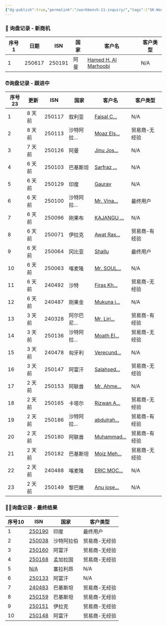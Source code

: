 ```yaml
---
{"dg-publish":true,"permalink":"/workbench-11-inquiry/","tags":["SK-Workbench"]}
---
```


### 🎈 询盘记录 - 新商机
 <div><table class="dataview table-view-table"><thead class="table-view-thead"><tr class="table-view-tr-header"><th class="table-view-th"><span>序号</span><span class="dataview small-text">1</span></th><th class="table-view-th"><span>日期</span></th><th class="table-view-th"><span>ISN</span></th><th class="table-view-th"><span>国家</span></th><th class="table-view-th"><span>客户名</span></th><th class="table-view-th"><span>客户类型</span></th></tr></thead><tbody class="table-view-tbody"><tr><td>1</td><td><span>250617</span></td><td>250191</td><td><span>阿曼</span></td><td><span><a data-tooltip-position="top" aria-label="Emails_from_Python/Quota-20250617-250191-阿曼-Hamed H. Al Marhoobi.md" data-href="Emails_from_Python/Quota-20250617-250191-阿曼-Hamed H. Al Marhoobi.md" href="Emails_from_Python/Quota-20250617-250191-阿曼-Hamed H. Al Marhoobi.md" class="internal-link" target="_blank" rel="noopener nofollow">Hamed H. Al Marhoobi</a></span></td><td><span>N/A</span></td></tr></tbody></table></div>

### ⏰询盘记录 - 跟进中
<div><table class="dataview table-view-table"><thead class="table-view-thead"><tr class="table-view-tr-header"><th class="table-view-th"><span>序号</span><span class="dataview small-text">23</span></th><th class="table-view-th"><span>更新</span></th><th class="table-view-th"><span>ISN</span></th><th class="table-view-th"><span>国家</span></th><th class="table-view-th"><span>客户名</span></th><th class="table-view-th"><span>客户类型</span></th></tr></thead><tbody class="table-view-tbody"><tr><td>1</td><td><span>8 天前</span></td><td>250117</td><td><span>叙利亚</span></td><td><span><a data-tooltip-position="top" aria-label="Emails_from_Python/Quota-20250414-250117-叙利亚-Faisal Chikh.md" data-href="Emails_from_Python/Quota-20250414-250117-叙利亚-Faisal Chikh.md" href="Emails_from_Python/Quota-20250414-250117-叙利亚-Faisal Chikh.md" class="internal-link" target="_blank" rel="noopener nofollow">Faisal C...</a></span></td><td><span>N/A</span></td></tr><tr><td>2</td><td><span>8 天前</span></td><td>250113</td><td><span>沙特阿拉...</span></td><td><span><a data-tooltip-position="top" aria-label="Emails_from_Python/Quota-20250408-250113-沙特阿拉伯-Moaz Elshazly.md" data-href="Emails_from_Python/Quota-20250408-250113-沙特阿拉伯-Moaz Elshazly.md" href="Emails_from_Python/Quota-20250408-250113-沙特阿拉伯-Moaz Elshazly.md" class="internal-link" target="_blank" rel="noopener nofollow">Moaz Els...</a></span></td><td><span>贸易商-无经验</span></td></tr><tr><td>3</td><td><span>7 天前</span></td><td>250126</td><td><span>阿曼</span></td><td><span><a data-tooltip-position="top" aria-label="Emails_from_Python/Quota-20250424-250126-阿曼-Jinu Joseph.md" data-href="Emails_from_Python/Quota-20250424-250126-阿曼-Jinu Joseph.md" href="Emails_from_Python/Quota-20250424-250126-阿曼-Jinu Joseph.md" class="internal-link" target="_blank" rel="noopener nofollow">Jinu Jos...</a></span></td><td><span>N/A</span></td></tr><tr><td>4</td><td><span>6 天前</span></td><td>250103</td><td><span>巴基斯坦</span></td><td><span><a data-tooltip-position="top" aria-label="Emails_from_Python/Quota-20250328-250103-巴基斯坦-Sarfraz Shafqat.md" data-href="Emails_from_Python/Quota-20250328-250103-巴基斯坦-Sarfraz Shafqat.md" href="Emails_from_Python/Quota-20250328-250103-巴基斯坦-Sarfraz Shafqat.md" class="internal-link" target="_blank" rel="noopener nofollow">Sarfraz ...</a></span></td><td><span>N/A</span></td></tr><tr><td>5</td><td><span>6 天前</span></td><td>250129</td><td><span>印度</span></td><td><span><a data-tooltip-position="top" aria-label="Emails_from_Python/Quota-20250427-250129-印度-Gaurav.md" data-href="Emails_from_Python/Quota-20250427-250129-印度-Gaurav.md" href="Emails_from_Python/Quota-20250427-250129-印度-Gaurav.md" class="internal-link" target="_blank" rel="noopener nofollow">Gaurav</a></span></td><td><span>N/A</span></td></tr><tr><td>6</td><td><span>6 天前</span></td><td>250100</td><td><span>沙特阿拉...</span></td><td><span><a data-tooltip-position="top" aria-label="Emails_from_Python/Quota-20250328-250100-沙特阿拉伯-Mr. Vinayakumar Puthen purakkal.md" data-href="Emails_from_Python/Quota-20250328-250100-沙特阿拉伯-Mr. Vinayakumar Puthen purakkal.md" href="Emails_from_Python/Quota-20250328-250100-沙特阿拉伯-Mr. Vinayakumar Puthen purakkal.md" class="internal-link" target="_blank" rel="noopener nofollow">Mr. Vina...</a></span></td><td><span>最终用户</span></td></tr><tr><td>7</td><td><span>6 天前</span></td><td>250096</td><td><span>刚果布</span></td><td><span><a data-tooltip-position="top" aria-label="Emails_from_Python/Quota-20250328-250096-刚果布-KAJANGU GONG'OBIGABA Asher.md" data-href="Emails_from_Python/Quota-20250328-250096-刚果布-KAJANGU GONG'OBIGABA Asher.md" href="Emails_from_Python/Quota-20250328-250096-刚果布-KAJANGU GONG'OBIGABA Asher.md" class="internal-link" target="_blank" rel="noopener nofollow">KAJANGU ...</a></span></td><td><span>N/A</span></td></tr><tr><td>8</td><td><span>6 天前</span></td><td>250071</td><td><span>伊拉克</span></td><td><span><a data-tooltip-position="top" aria-label="Emails_from_Python/Quota-20250225-250071-伊拉克-Awat Rasul.md" data-href="Emails_from_Python/Quota-20250225-250071-伊拉克-Awat Rasul.md" href="Emails_from_Python/Quota-20250225-250071-伊拉克-Awat Rasul.md" class="internal-link" target="_blank" rel="noopener nofollow">Awat Ras...</a></span></td><td><span>贸易商-有经验</span></td></tr><tr><td>9</td><td><span>6 天前</span></td><td>250064</td><td><span>冈比亚</span></td><td><span><a data-tooltip-position="top" aria-label="Emails_from_Python/Quota-20250220-250064-冈比亚-Shallu.md" data-href="Emails_from_Python/Quota-20250220-250064-冈比亚-Shallu.md" href="Emails_from_Python/Quota-20250220-250064-冈比亚-Shallu.md" class="internal-link" target="_blank" rel="noopener nofollow">Shallu</a></span></td><td><span>最终用户</span></td></tr><tr><td>10</td><td><span>6 天前</span></td><td>250063</td><td><span>喀麦隆</span></td><td><span><a data-tooltip-position="top" aria-label="Emails_from_Python/Quota-20250220-250063-喀麦隆-Mr. SOULEYMANOU bayero.md" data-href="Emails_from_Python/Quota-20250220-250063-喀麦隆-Mr. SOULEYMANOU bayero.md" href="Emails_from_Python/Quota-20250220-250063-喀麦隆-Mr. SOULEYMANOU bayero.md" class="internal-link" target="_blank" rel="noopener nofollow">Mr. SOUL...</a></span></td><td><span>N/A</span></td></tr><tr><td>11</td><td><span>6 天前</span></td><td>240492</td><td><span>沙特</span></td><td><span><a data-tooltip-position="top" aria-label="Emails_from_Python/Quota-20250131-240492-沙特-Firas Khalid.md" data-href="Emails_from_Python/Quota-20250131-240492-沙特-Firas Khalid.md" href="Emails_from_Python/Quota-20250131-240492-沙特-Firas Khalid.md" class="internal-link" target="_blank" rel="noopener nofollow">Firas Kh...</a></span></td><td><span>贸易商-无经验</span></td></tr><tr><td>12</td><td><span>6 天前</span></td><td>240487</td><td><span>刚果金</span></td><td><span><a data-tooltip-position="top" aria-label="Emails_from_Python/Quota-20250123-240487-刚果金-Mukuna jarod.md" data-href="Emails_from_Python/Quota-20250123-240487-刚果金-Mukuna jarod.md" href="Emails_from_Python/Quota-20250123-240487-刚果金-Mukuna jarod.md" class="internal-link" target="_blank" rel="noopener nofollow">Mukuna j...</a></span></td><td><span>N/A</span></td></tr><tr><td>13</td><td><span>3 天前</span></td><td>240328</td><td><span>阿尔巴尼...</span></td><td><span><a data-tooltip-position="top" aria-label="Emails_from_Python/Quota-20240909-240328-阿尔巴尼亚-Mr. Liridon Zeneli.md" data-href="Emails_from_Python/Quota-20240909-240328-阿尔巴尼亚-Mr. Liridon Zeneli.md" href="Emails_from_Python/Quota-20240909-240328-阿尔巴尼亚-Mr. Liridon Zeneli.md" class="internal-link" target="_blank" rel="noopener nofollow">Mr. Liri...</a></span></td><td><span>贸易商-有经验</span></td></tr><tr><td>14</td><td><span>3 天前</span></td><td>250136</td><td><span>沙特阿拉...</span></td><td><span><a data-tooltip-position="top" aria-label="Emails_from_Python/Quota-20250506-250136-沙特阿拉伯-Moath Elshazly.md" data-href="Emails_from_Python/Quota-20250506-250136-沙特阿拉伯-Moath Elshazly.md" href="Emails_from_Python/Quota-20250506-250136-沙特阿拉伯-Moath Elshazly.md" class="internal-link" target="_blank" rel="noopener nofollow">Moath El...</a></span></td><td><span>贸易商-无经验</span></td></tr><tr><td>15</td><td><span>3 天前</span></td><td>240478</td><td><span>匈牙利</span></td><td><span><a data-tooltip-position="top" aria-label="Emails_from_Python/Quota-20250113-240478-匈牙利-Verecundus Ltd..md" data-href="Emails_from_Python/Quota-20250113-240478-匈牙利-Verecundus Ltd..md" href="Emails_from_Python/Quota-20250113-240478-匈牙利-Verecundus Ltd..md" class="internal-link" target="_blank" rel="noopener nofollow">Verecund...</a></span></td><td><span>N/A</span></td></tr><tr><td>16</td><td><span>3 天前</span></td><td>250147</td><td><span>阿富汗</span></td><td><span><a data-tooltip-position="top" aria-label="Emails_from_Python/Quota-20250515-250147-阿富汗-Salahsediqi.md" data-href="Emails_from_Python/Quota-20250515-250147-阿富汗-Salahsediqi.md" href="Emails_from_Python/Quota-20250515-250147-阿富汗-Salahsediqi.md" class="internal-link" target="_blank" rel="noopener nofollow">Salahsed...</a></span></td><td><span>贸易商-无经验</span></td></tr><tr><td>17</td><td><span>2 天前</span></td><td>250153</td><td><span>阿联酋</span></td><td><span><a data-tooltip-position="top" aria-label="Emails_from_Python/Quota-20250519-250153-阿联酋-Mr. Ahmed Tawfik.md" data-href="Emails_from_Python/Quota-20250519-250153-阿联酋-Mr. Ahmed Tawfik.md" href="Emails_from_Python/Quota-20250519-250153-阿联酋-Mr. Ahmed Tawfik.md" class="internal-link" target="_blank" rel="noopener nofollow">Mr. Ahme...</a></span></td><td><span>N/A</span></td></tr><tr><td>18</td><td><span>2 天前</span></td><td>250165</td><td><span>卡塔尔</span></td><td><span><a data-tooltip-position="top" aria-label="Emails_from_Python/Quota-20250527-250165-卡塔尔-Rizwan Ahmed Al Hamad.md" data-href="Emails_from_Python/Quota-20250527-250165-卡塔尔-Rizwan Ahmed Al Hamad.md" href="Emails_from_Python/Quota-20250527-250165-卡塔尔-Rizwan Ahmed Al Hamad.md" class="internal-link" target="_blank" rel="noopener nofollow">Rizwan A...</a></span></td><td><span>贸易商-无经验</span></td></tr><tr><td>19</td><td><span>2 天前</span></td><td>250186</td><td><span>沙特阿拉...</span></td><td><span><a data-tooltip-position="top" aria-label="Emails_from_Python/Quota-20250616-250186-沙特阿拉伯-abdulrahman.md" data-href="Emails_from_Python/Quota-20250616-250186-沙特阿拉伯-abdulrahman.md" href="Emails_from_Python/Quota-20250616-250186-沙特阿拉伯-abdulrahman.md" class="internal-link" target="_blank" rel="noopener nofollow">abdulrah...</a></span></td><td><span>贸易商-有经验</span></td></tr><tr><td>20</td><td><span>2 天前</span></td><td>250180</td><td><span>阿联酋</span></td><td><span><a data-tooltip-position="top" aria-label="Emails_from_Python/Quota-20250605-250180-阿联酋-Muhammad Usman Ghani.md" data-href="Emails_from_Python/Quota-20250605-250180-阿联酋-Muhammad Usman Ghani.md" href="Emails_from_Python/Quota-20250605-250180-阿联酋-Muhammad Usman Ghani.md" class="internal-link" target="_blank" rel="noopener nofollow">Muhammad...</a></span></td><td><span>贸易商-有经验</span></td></tr><tr><td>21</td><td><span>2 天前</span></td><td>250182</td><td><span>巴基斯坦</span></td><td><span><a data-tooltip-position="top" aria-label="Emails_from_Python/Quota-20250606-250182-巴基斯坦-Moiz Mehtab.md" data-href="Emails_from_Python/Quota-20250606-250182-巴基斯坦-Moiz Mehtab.md" href="Emails_from_Python/Quota-20250606-250182-巴基斯坦-Moiz Mehtab.md" class="internal-link" target="_blank" rel="noopener nofollow">Moiz Meh...</a></span></td><td><span>贸易商-无经验</span></td></tr><tr><td>22</td><td><span>2 天前</span></td><td>240488</td><td><span>喀麦隆</span></td><td><span><a data-tooltip-position="top" aria-label="Emails_from_Python/Quota-20250123-240488-喀麦隆-ERIC MOCTO.md" data-href="Emails_from_Python/Quota-20250123-240488-喀麦隆-ERIC MOCTO.md" href="Emails_from_Python/Quota-20250123-240488-喀麦隆-ERIC MOCTO.md" class="internal-link" target="_blank" rel="noopener nofollow">ERIC MOC...</a></span></td><td><span>N/A</span></td></tr><tr><td>23</td><td><span>2 天前</span></td><td>250149</td><td><span>黎巴嫩</span></td><td><span><a data-tooltip-position="top" aria-label="Emails_from_Python/Quota-20250516-250149-黎巴嫩-Anu joseph.md" data-href="Emails_from_Python/Quota-20250516-250149-黎巴嫩-Anu joseph.md" href="Emails_from_Python/Quota-20250516-250149-黎巴嫩-Anu joseph.md" class="internal-link" target="_blank" rel="noopener nofollow">Anu jose...</a></span></td><td><span>N/A</span></td></tr></tbody></table></div>


### 🕵️‍♂️询盘记录 - 最终结果
<div><table class="dataview table-view-table"><thead class="table-view-thead"><tr class="table-view-tr-header"><th class="table-view-th"><span>序号</span><span class="dataview small-text">10</span></th><th class="table-view-th"><span>ISN</span></th><th class="table-view-th"><span>国家</span></th><th class="table-view-th"><span>客户类型</span></th></tr></thead><tbody class="table-view-tbody"><tr><td>1</td><td><span><a data-tooltip-position="top" aria-label="Emails_from_Python/Quota-20250617-250190-印度-vijay rathod.md" data-href="Emails_from_Python/Quota-20250617-250190-印度-vijay rathod.md" href="Emails_from_Python/Quota-20250617-250190-印度-vijay rathod.md" class="internal-link" target="_blank" rel="noopener nofollow">250190</a></span></td><td><span>印度</span></td><td><span>最终用户</span></td></tr><tr><td>2</td><td><span><a data-tooltip-position="top" aria-label="Emails_from_Python/Quota-20250224-250038询盘 Inquiry for ATG Probes SK-SP300 with Customized Lengths.md" data-href="Emails_from_Python/Quota-20250224-250038询盘 Inquiry for ATG Probes SK-SP300 with Customized Lengths.md" href="Emails_from_Python/Quota-20250224-250038询盘 Inquiry for ATG Probes SK-SP300 with Customized Lengths.md" class="internal-link" target="_blank" rel="noopener nofollow">250038</a></span></td><td><span>沙特阿拉伯</span></td><td><span>贸易商-无经验</span></td></tr><tr><td>3</td><td><span><a data-tooltip-position="top" aria-label="Emails_from_Python/Quota-20250521-250160-阿富汗-Mohmmad Seddiq.md" data-href="Emails_from_Python/Quota-20250521-250160-阿富汗-Mohmmad Seddiq.md" href="Emails_from_Python/Quota-20250521-250160-阿富汗-Mohmmad Seddiq.md" class="internal-link" target="_blank" rel="noopener nofollow">250160</a></span></td><td><span>阿富汗</span></td><td><span>贸易商-无经验</span></td></tr><tr><td>4</td><td><span><a data-tooltip-position="top" aria-label="Emails_from_Python/Quota-20250529-250168-孟加拉国-Md Rashed BWT.md" data-href="Emails_from_Python/Quota-20250529-250168-孟加拉国-Md Rashed BWT.md" href="Emails_from_Python/Quota-20250529-250168-孟加拉国-Md Rashed BWT.md" class="internal-link" target="_blank" rel="noopener nofollow">250168</a></span></td><td><span>孟加拉国</span></td><td><span>贸易商-无经验</span></td></tr><tr><td>5</td><td><span><a data-tooltip-position="top" aria-label="01 Sales/012 Quotation/Quota-2025-06-05-塞拉利昂-北京公司-20250605162152.md" data-href="01 Sales/012 Quotation/Quota-2025-06-05-塞拉利昂-北京公司-20250605162152.md" href="01 Sales/012 Quotation/Quota-2025-06-05-塞拉利昂-北京公司-20250605162152.md" class="internal-link" target="_blank" rel="noopener nofollow">N/A</a></span></td><td><span>塞拉利昂</span></td><td><span>N/A</span></td></tr><tr><td>6</td><td><span><a data-tooltip-position="top" aria-label="Emails_from_Python/Quota-20250430-250133-阿富汗-Salahsediqi.md" data-href="Emails_from_Python/Quota-20250430-250133-阿富汗-Salahsediqi.md" href="Emails_from_Python/Quota-20250430-250133-阿富汗-Salahsediqi.md" class="internal-link" target="_blank" rel="noopener nofollow">250133</a></span></td><td><span>阿富汗</span></td><td><span>N/A</span></td></tr><tr><td>7</td><td><span><a data-tooltip-position="top" aria-label="Emails_from_Python/Quota-20250117-240483-巴基斯坦-Miss Mohammad Atif.md" data-href="Emails_from_Python/Quota-20250117-240483-巴基斯坦-Miss Mohammad Atif.md" href="Emails_from_Python/Quota-20250117-240483-巴基斯坦-Miss Mohammad Atif.md" class="internal-link" target="_blank" rel="noopener nofollow">240483</a></span></td><td><span>巴基斯坦</span></td><td><span>贸易商-无经验</span></td></tr><tr><td>8</td><td><span><a data-tooltip-position="top" aria-label="Emails_from_Python/Quota-20250521-250159-巴基斯坦-Fahad Kamal.md" data-href="Emails_from_Python/Quota-20250521-250159-巴基斯坦-Fahad Kamal.md" href="Emails_from_Python/Quota-20250521-250159-巴基斯坦-Fahad Kamal.md" class="internal-link" target="_blank" rel="noopener nofollow">250159</a></span></td><td><span>巴基斯坦</span></td><td><span>贸易商-无经验</span></td></tr><tr><td>9</td><td><span><a data-tooltip-position="top" aria-label="Emails_from_Python/Quota-20250519-250151-伊拉克-Alan Hakeem.md" data-href="Emails_from_Python/Quota-20250519-250151-伊拉克-Alan Hakeem.md" href="Emails_from_Python/Quota-20250519-250151-伊拉克-Alan Hakeem.md" class="internal-link" target="_blank" rel="noopener nofollow">250151</a></span></td><td><span>伊拉克</span></td><td><span>贸易商-无经验</span></td></tr><tr><td>10</td><td><span><a data-tooltip-position="top" aria-label="Emails_from_Python/Quota-20250515-250148-阿富汗-吴迪.md" data-href="Emails_from_Python/Quota-20250515-250148-阿富汗-吴迪.md" href="Emails_from_Python/Quota-20250515-250148-阿富汗-吴迪.md" class="internal-link" target="_blank" rel="noopener nofollow">250148</a></span></td><td><span>阿富汗</span></td><td><span>贸易商-无经验</span></td></tr></tbody></table></div>

  

